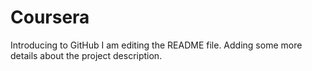 # Coursera
Introducing to GitHub
I am editing the README file. Adding some more details about the project description.
